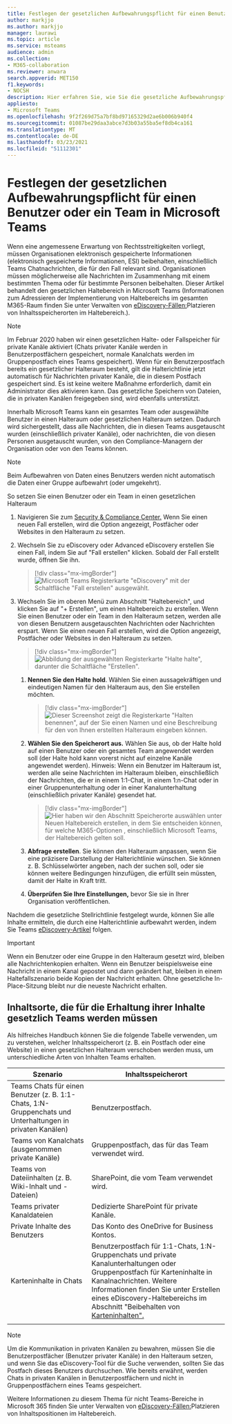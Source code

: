```yaml
---
title: Festlegen der gesetzlichen Aufbewahrungspflicht für einen Benutzer oder ein Team in Microsoft Teams
author: markjjo
ms.author: markjjo
manager: laurawi
ms.topic: article
ms.service: msteams
audience: admin
ms.collection:
- M365-collaboration
ms.reviewer: anwara
search.appverid: MET150
f1.keywords:
- NOCSH
description: Hier erfahren Sie, wie Sie die gesetzliche Aufbewahrungspflicht für einen Benutzer oder ein Team in Microsoft Teams unter Verwendung des Security & Compliance Center festlegen können und welche Datenanforderungen für eine gesetzliche Aufbewahrung notwendig sind.
appliesto:
- Microsoft Teams
ms.openlocfilehash: 9f2f269d75a7bf8bd97165329d2ae6b006b940f4
ms.sourcegitcommit: 01087be29daa3abce7d3b03a55ba5ef8db4ca161
ms.translationtype: MT
ms.contentlocale: de-DE
ms.lasthandoff: 03/23/2021
ms.locfileid: "51112301"
---
```

<a name="place-a-microsoft-teams-user-or-team-on-legal-hold"></a>Festlegen der gesetzlichen Aufbewahrungspflicht für einen Benutzer oder ein Team in Microsoft Teams
==================================================

Wenn eine angemessene Erwartung von Rechtsstreitigkeiten vorliegt, müssen Organisationen elektronisch gespeicherte Informationen (elektronisch gespeicherte Informationen, ESI) beibehalten, einschließlich Teams Chatnachrichten, die für den Fall relevant sind. Organisationen müssen möglicherweise alle Nachrichten im Zusammenhang mit einem bestimmten Thema oder für bestimmte Personen beibehalten. Dieser Artikel behandelt den gesetzlichen Haltebereich in Microsoft Teams (Informationen zum Adressieren der Implementierung von Haltebereichs im gesamten M365-Raum finden Sie unter Verwalten von [eDiscovery-Fällen:](/microsoft-365/compliance/ediscovery-cases#step-4-place-content-locations-on-hold)Platzieren von Inhaltsspeicherorten im Haltebereich.).

> [!NOTE]
> Im Februar 2020 haben wir einen gesetzlichen Halte- oder Fallspeicher für private Kanäle aktiviert (Chats privater Kanäle werden in Benutzerpostfächern gespeichert, normale Kanalchats werden im Gruppenpostfach eines Teams gespeichert). Wenn für ein Benutzerpostfach bereits ein gesetzlicher Halteraum besteht, gilt die Halterichtlinie jetzt automatisch für Nachrichten privater Kanäle, die in diesem Postfach gespeichert sind. Es ist keine weitere Maßnahme erforderlich, damit ein Administrator dies aktivieren kann. Das gesetzliche Speichern von Dateien, die in privaten Kanälen freigegeben sind, wird ebenfalls unterstützt.

Innerhalb Microsoft Teams kann ein gesamtes Team oder ausgewählte Benutzer in einen Halteraum oder gesetzlichen Halteraum setzen. Dadurch wird sichergestellt, dass alle Nachrichten, die in diesen Teams ausgetauscht wurden (einschließlich privater Kanäle), oder nachrichten, die von diesen Personen ausgetauscht wurden, von den Compliance-Managern der Organisation oder von den Teams können.

> [!NOTE]
> Beim Aufbewahren von Daten eines Benutzers werden nicht automatisch die Daten einer Gruppe aufbewahrt (oder umgekehrt).

So setzen Sie einen Benutzer oder ein Team in einen gesetzlichen Halteraum

1. Navigieren Sie zum [Security & Compliance Center.](https://go.microsoft.com/fwlink/?linkid=854628) Wenn Sie einen neuen Fall erstellen, wird die Option angezeigt, Postfächer oder Websites in den Halteraum zu setzen.

2. Wechseln Sie zu eDiscovery oder Advanced eDiscovery erstellen Sie einen Fall, indem Sie auf "Fall erstellen" klicken. Sobald der Fall erstellt wurde, öffnen Sie ihn.

   > [!div class="mx-imgBorder"]
   > ![Microsoft Teams Registerkarte "eDiscovery" mit der Schaltfläche "Fall erstellen" ausgewählt.](media/LegalHold1.png)

3. Wechseln Sie im oberen Menü zum Abschnitt "Haltebereich", und klicken Sie auf "+ Erstellen", um einen Haltebereich zu erstellen. Wenn Sie einen Benutzer oder ein Team in den Halteraum setzen, werden alle von diesen Benutzern ausgetauschten Nachrichten oder Nachrichten erspart. Wenn Sie einen neuen Fall erstellen, wird die Option angezeigt, Postfächer oder Websites in den Halteraum zu setzen.

   > [!div class="mx-imgBorder"]
   > ![Abbildung der ausgewählten Registerkarte "Halte halte", darunter die Schaltfläche "Erstellen".](media/LegalHold2.png)

   1. **Nennen Sie den Halte hold**. Wählen Sie einen aussagekräftigen und eindeutigen Namen für den Halteraum aus, den Sie erstellen möchten.

      > [!div class="mx-imgBorder"]
      > ![Dieser Screenshot zeigt die Registerkarte "Halten benennen", auf der Sie einen Namen und eine Beschreibung für den von Ihnen erstellten Halteraum eingeben können.](media/LegalHold3.png)

    2. **Wählen Sie den Speicherort aus.** Wählen Sie aus, ob der Halte hold auf einen Benutzer oder ein gesamtes Team angewendet werden soll (der Halte hold kann vorerst nicht auf einzelne Kanäle angewendet werden). Hinweis: Wenn ein Benutzer im Halteraum ist, werden alle seine Nachrichten im Halteraum bleiben, einschließlich der Nachrichten, die er in einem 1:1-Chat, in einem 1:n-Chat oder in einer Gruppenunterhaltung oder in einer Kanalunterhaltung (einschließlich privater Kanäle) gesendet hat.
  
       > [!div class="mx-imgBorder"]
       > ![Hier haben wir den Abschnitt Speicherorte auswählen unter Neuen Haltebereich erstellen, in dem Sie entscheiden können, für welche M365-Optionen , einschließlich Microsoft Teams, der Haltebereich gelten soll.](media/LegalHold4.png)

    3. **Abfrage erstellen**. Sie können den Halteraum anpassen, wenn Sie eine präzisere Darstellung der Halterichtlinie wünschen. Sie können z. B. Schlüsselwörter angeben, nach der suchen soll, oder sie können weitere Bedingungen hinzufügen, die erfüllt sein müssten, damit der Halte in Kraft tritt.
    
    4. **Überprüfen Sie Ihre Einstellungen,** bevor Sie sie in Ihrer Organisation veröffentlichen.

Nachdem die gesetzliche Stellrichtlinie festgelegt wurde, können Sie alle Inhalte ermitteln, die durch eine Halterichtlinie aufbewahrt werden, indem Sie Teams [eDiscovery-Artikel](eDiscovery-investigation.md) folgen.

> [!IMPORTANT]
> Wenn ein Benutzer oder eine Gruppe in den Halteraum gesetzt wird, bleiben alle Nachrichtenkopien erhalten. Wenn ein Benutzer beispielsweise eine Nachricht in einem Kanal gepostet und dann geändert hat, bleiben in einem Haltefallszenario beide Kopien der Nachricht erhalten. Ohne gesetzliche In-Place-Sitzung bleibt nur die neueste Nachricht erhalten.

## <a name="content-locations-to-place-on-legal-hold-to-preserve-teams-content"></a>Inhaltsorte, die für die Erhaltung ihrer Inhalte gesetzlich Teams werden müssen

Als hilfreiches Handbuch können Sie die folgende Tabelle verwenden, um zu verstehen, welcher Inhaltsspeicherort (z. B. ein Postfach oder eine Website) in einen gesetzlichen Halteraum verschoben werden muss, um unterschiedliche Arten von Inhalten Teams erhalten.

|Szenario  |Inhaltsspeicherort  |
|---------|---------|
|Teams Chats für einen Benutzer (z. B. 1:1-Chats, 1:N-Gruppenchats und Unterhaltungen in privaten Kanälen)     |Benutzerpostfach.         |
|Teams von Kanalchats (ausgenommen private Kanäle)    |Gruppenpostfach, das für das Team verwendet wird.         |
|Teams von Dateiinhalten (z. B. Wiki-Inhalt und -Dateien)     |SharePoint, die vom Team verwendet wird.         |
|Teams privater Kanaldateien     |Dedizierte SharePoint für private Kanäle.     |
|Private Inhalte des Benutzers     |Das Konto des OneDrive for Business Kontos.         |
|Karteninhalte in Chats|Benutzerpostfach für 1:1-Chats, 1:N-Gruppenchats und private Kanalunterhaltungen oder Gruppenpostfach für Karteninhalte in Kanalnachrichten. Weitere Informationen finden Sie unter Erstellen eines eDiscovery-Haltebereichs im Abschnitt "Beibehalten von [Karteninhalten".](/microsoft-365/compliance/create-ediscovery-holds#preserve-card-content)
||||

> [!NOTE]
> Um die Kommunikation in privaten Kanälen zu bewahren, müssen Sie die Benutzerpostfächer (Benutzer privater Kanäle) in den Halteraum setzen, und wenn Sie das eDiscovery-Tool für die Suche verwenden, sollten Sie das Postfach dieses Benutzers durchsuchen. Wie bereits erwähnt, werden Chats in privaten Kanälen in Benutzerpostfächern und nicht in Gruppenpostfächern eines Teams gespeichert.

Weitere Informationen zu diesem Thema für nicht Teams-Bereiche in Microsoft 365 finden Sie unter Verwalten von [eDiscovery-Fällen:](/microsoft-365/compliance/ediscovery-cases#step-4-place-content-locations-on-hold)Platzieren von Inhaltspositionen im Haltebereich.